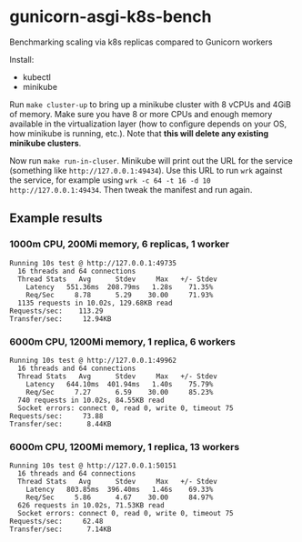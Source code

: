 # gunicorn-asgi-k8s-bench

Benchmarking scaling via k8s replicas compared to Gunicorn workers

Install:

- kubectl
- minikube

Run `make cluster-up` to bring up a minikube cluster with 8 vCPUs and 4GiB of memory.
Make sure you have 8 or more CPUs and enough memory available in the virtualization layer (how to configure depends on your OS, how minikube is running, etc.).
Note that **this will delete any existing minikube clusters**.

Now run `make run-in-cluser`.
Minikube will print out the URL for the service (something like `http://127.0.0.1:49434`).
Use this URL to run `wrk` against the service, for example using `wrk -c 64 -t 16 -d 10 http://127.0.0.1:49434`.
Then tweak the manifest and run again.

## Example results

### 1000m CPU, 200Mi memory, 6 replicas, 1 worker

```shell
Running 10s test @ http://127.0.0.1:49735
  16 threads and 64 connections
  Thread Stats   Avg      Stdev     Max   +/- Stdev
    Latency   551.36ms  208.79ms   1.28s    71.35%
    Req/Sec     8.78      5.29    30.00     71.93%
  1135 requests in 10.02s, 129.68KB read
Requests/sec:    113.29
Transfer/sec:     12.94KB
```

### 6000m CPU, 1200Mi memory, 1 replica, 6 workers

```shell
Running 10s test @ http://127.0.0.1:49962
  16 threads and 64 connections
  Thread Stats   Avg      Stdev     Max   +/- Stdev
    Latency   644.10ms  401.94ms   1.40s    75.79%
    Req/Sec     7.27      6.59    30.00     85.23%
  740 requests in 10.02s, 84.55KB read
  Socket errors: connect 0, read 0, write 0, timeout 75
Requests/sec:     73.88
Transfer/sec:      8.44KB
```

### 6000m CPU, 1200Mi memory, 1 replica, 13 workers

```shell
Running 10s test @ http://127.0.0.1:50151
  16 threads and 64 connections
  Thread Stats   Avg      Stdev     Max   +/- Stdev
    Latency   803.85ms  396.40ms   1.46s    69.33%
    Req/Sec     5.86      4.67    30.00     84.97%
  626 requests in 10.02s, 71.53KB read
  Socket errors: connect 0, read 0, write 0, timeout 75
Requests/sec:     62.48
Transfer/sec:      7.14KB
```
